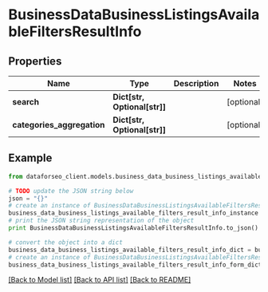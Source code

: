 # BusinessDataBusinessListingsAvailableFiltersResultInfo


## Properties

Name | Type | Description | Notes
------------ | ------------- | ------------- | -------------
**search** | **Dict[str, Optional[str]]** |  | [optional] 
**categories_aggregation** | **Dict[str, Optional[str]]** |  | [optional] 

## Example

```python
from dataforseo_client.models.business_data_business_listings_available_filters_result_info import BusinessDataBusinessListingsAvailableFiltersResultInfo

# TODO update the JSON string below
json = "{}"
# create an instance of BusinessDataBusinessListingsAvailableFiltersResultInfo from a JSON string
business_data_business_listings_available_filters_result_info_instance = BusinessDataBusinessListingsAvailableFiltersResultInfo.from_json(json)
# print the JSON string representation of the object
print BusinessDataBusinessListingsAvailableFiltersResultInfo.to_json()

# convert the object into a dict
business_data_business_listings_available_filters_result_info_dict = business_data_business_listings_available_filters_result_info_instance.to_dict()
# create an instance of BusinessDataBusinessListingsAvailableFiltersResultInfo from a dict
business_data_business_listings_available_filters_result_info_form_dict = business_data_business_listings_available_filters_result_info.from_dict(business_data_business_listings_available_filters_result_info_dict)
```
[[Back to Model list]](../README.md#documentation-for-models) [[Back to API list]](../README.md#documentation-for-api-endpoints) [[Back to README]](../README.md)


